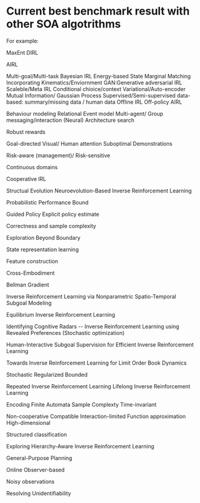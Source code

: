 # Current best benchmark result with other SOA algotrithms

For example:

MaxEnt 
DIRL

AIRL

Multi-goal/Multi-task
Bayesian IRL
Energy-based
State Marginal Matching
Incorporating Kinematics/Enviornment
GAN:Generative adversarial IRL
Scaleble/Meta IRL
Conditional chioice/context
Variational/Auto-encoder 
Mutual Information/ Gaussian Process
Supervised/Semi-supervised
data-based: summary/missing data / human data
Offline IRL
Off-policy AIRL

Behaviour modeling
Relational Event model
Multi-agent/ Group messaging/interaction
(Neural) Architecture search

Robust rewards

Goal-directed 
Visual/ Human attention
Suboptimal Demonstrations

Risk-aware (management)/ Risk-sensitive

Continuous domains

Cooperative IRL

Structual Evolution
Neuroevolution-Based Inverse Reinforcement Learning

Probabilistic Performance Bound

Guided Policy
Explicit policy estimate

Correctness and sample complexity

Exploration Beyond Boundary

State representation learning

Feature construction

Cross-Embodiment

Bellman Gradient

Inverse Reinforcement Learning via Nonparametric Spatio-Temporal Subgoal Modeling

Equilibrium Inverse Reinforcement Learning

Identifying Cognitive Radars -- Inverse Reinforcement Learning using Revealed Preferences
(Stochastic optimization)

Human-Interactive Subgoal Supervision for Efficient Inverse Reinforcement Learning

Towards Inverse Reinforcement Learning for Limit Order Book Dynamics


Stochastic
Regularized
Bounded

Repeated Inverse Reinforcement Learning
Lifelong Inverse Reinforcement Learning

Encoding Finite Automata
Sample Complexty
Time-invariant

Non-cooperative
Compatible
Interaction-limited
Function approximation
High-dimensional

Structured classification

Exploring Hierarchy-Aware Inverse Reinforcement Learning


General-Purpose Planning

Online Observer-based

Noisy observations

Resolving Unidentifiability
